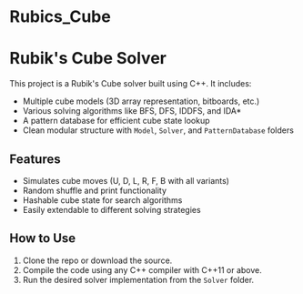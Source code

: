 # Rubics_Cube
# Rubik's Cube Solver

This project is a Rubik's Cube solver built using C++. It includes:

- Multiple cube models (3D array representation, bitboards, etc.)
- Various solving algorithms like BFS, DFS, IDDFS, and IDA*
- A pattern database for efficient cube state lookup
- Clean modular structure with `Model`, `Solver`, and `PatternDatabase` folders

## Features

- Simulates cube moves (U, D, L, R, F, B with all variants)
- Random shuffle and print functionality
- Hashable cube state for search algorithms
- Easily extendable to different solving strategies

## How to Use

1. Clone the repo or download the source.
2. Compile the code using any C++ compiler with C++11 or above.
3. Run the desired solver implementation from the `Solver` folder.


